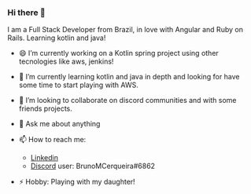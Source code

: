 ### Hi there 👋

I am a Full Stack Developer from Brazil, in love with Angular and Ruby on Rails. Learning kotlin and java!
<!--
**Bruno-Cerqueira/Bruno-Cerqueira** is a ✨ _special_ ✨ repository because its `README.md` (this file) appears on your GitHub profile.

Here are some ideas to get you started:

- 🔭 I’m currently working on ...
- 🌱 I’m currently learning ...
- 👯 I’m looking to collaborate on ...
- 🤔 I’m looking for help with ...

- 😄 Pronouns: ...

-->
- 😄 I’m currently working on a Kotlin spring project using other tecnologies like aws, jenkins!

- 🌱 I’m currently learning kotlin and java in depth and looking for have some time to start playing with AWS.

- 👯 I’m looking to collaborate on discord communities and with some friends projects.

- 💬 Ask me about anything

- 📫 How to reach me:

  * [Linkedin](https://www.linkedin.com/in/bruno-marenco-cerqueira-3b9236ba/)
  * [Discord](https://discord.com/) user: BrunoMCerqueira#6862

- ⚡ Hobby: Playing with my daughter!
